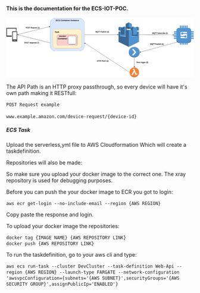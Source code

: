 #### This is the documentation for the ECS-IOT-POC.

![Alt text](ECS-IOT.png)




The API Path is an HTTP proxy passthrough, so every device will have it's own path making it RESTfull:

    POST Request example
    
    www.example.amazon.com/device-request/{device-id}


##### ECS Task
Upload the serverless,yml file to AWS Cloudformation
Which will create a taskdefinition. 

Repositories will also be made:

So make sure you upload your docker image to the correct one.
The xray repository is used for debugging purposes.

Before you can push the your docker image to ECR you got to login:

    aws ecr get-login --no-include-email --region {AWS REGION}

Copy paste the response and login.

To upload your docker image the repositories:

    docker tag {IMAGE NAME} {AWS REPOSITORY LINK}
    docker push {AWS REPOSITORY LINK}


To run the taskdefinition, go to your aws cli and type:

    aws ecs run-task --cluster DevCluster --task-definition Web-Api --region {AWS REGION} --launch-type FARGATE --network-configuration 'awsvpcConfiguration={subnets='{AWS SUBNET}',securityGroups='{AWS SECURITY GROUP}',assignPublicIp='ENABLED'}